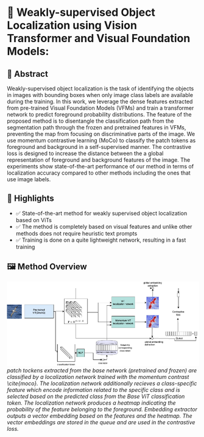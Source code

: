 # 📄 Weakly-supervised Object Localization using Vision Transformer and Visual Foundation Models:  


## 📌 Abstract  
Weakly-supervised object localization is the task of identifying the objects in images with bounding boxes when only image class labels are available during the training.  In this work, we leverage the dense features extracted from pre-trained Visual Foundation Models (VFMs) and train a transformer network to predict foreground probability distributions. The feature of the proposed method is to disentangle the classification path from the segmentation path through the frozen and pretrained features in VFMs, preventing the map from focusing on discriminative parts of the image. We use momentum contrastive learning (MoCo) to classify the patch tokens as foreground and background in a self-supervised manner. The contrastive loss is designed to increase the distance between the a global representation of foreground and background features of the image. The experiments show state-of-the-art performance of our method in terms of localization accuracy compared to other methods including the ones that use image labels.

## 🌟 Highlights  
- ✅  State-of-the-art method for weakly supervised object localization based on ViTs
- ✅  The method is completely based on visual features and unlike other methods does not require heuristic text prompts
- ✅  Training is done on a quite lightweight network, resulting in a fast training

## 🖼️ Method Overview  
![Overall diagram](images/wsol_diagram.drawio2.png)  
*patch tockens extracted from the base network (pretrained and frozen) are classified by a localization network trained with the momentum contrast \cite{moco}. The localization network additionally recieves a class-specific feature which encode information related to the specific class and is selected based on the predicted class from the Base ViT classification token. The localization network produces a heatmap indicating the probability of the feature belonging to the foreground. Embedding extractor outputs a vector embedding based on the features and the heatmap. The vector embeddings are stored in the queue and are used in the contrastive loss.*  


